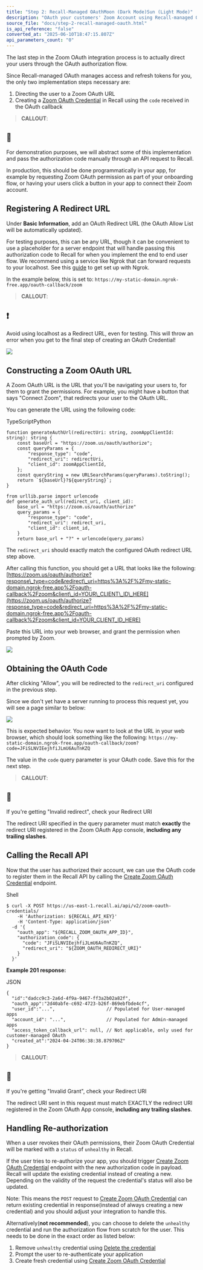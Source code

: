 ```yaml
---
title: "Step 2: Recall-Managed OAuthMoon (Dark Mode)Sun (Light Mode)"
description: "OAuth your customers' Zoom Account using Recall-managed OAuth."
source_file: "docs/step-2-recall-managed-oauth.html"
is_api_reference: "false"
converted_at: "2025-06-10T18:47:15.807Z"
api_parameters_count: "0"
---
```

The last step in the Zoom OAuth integration process is to actually direct your users through the OAuth authorization flow.

Since Recall-managed OAuth manages access and refresh tokens for you, the only two implementation steps necessary are:

1.  Directing the user to a Zoom OAuth URL
2.  Creating a [Zoom OAuth Credential](/reference/zoom_oauth_credentials_create.md) in Recall using the `code` received in the OAuth callback

> **CALLOUT**:

## 📘

For demonstration purposes, we will abstract some of this implementation and pass the authorization code manually through an API request to Recall.

In production, this should be done programmatically in your app, for example by requesting Zoom OAuth permission as part of your onboarding flow, or having your users click a button in your app to connect their Zoom account.

## Registering A Redirect URL

[](#registering-a-redirect-url)

Under **Basic Information**, add an OAuth Redirect URL (the OAuth Allow List will be automatically updated).

For testing purposes, this can be any URL, though it can be convenient to use a placeholder for a server endpoint that will handle passing this authorization code to Recall for when you implement the end to end user flow. We recommend using a service like Ngrok that can forward requests to your localhost. See this [guide](/docs/local-webhook-development#ngrok-setup.md) to get set up with Ngrok.

In the example below, this is set to: `https://my-static-domain.ngrok-free.app/oauth-callback/zoom`

> **CALLOUT**:

## ❗️

Avoid using localhost as a Redirect URL, even for testing. This will throw an error when you get to the final step of creating an OAuth Credential!

![](https://files.readme.io/67446cf-CleanShot_2024-08-01_at_11.57.45.png)

## Constructing a Zoom OAuth URL

[](#constructing-a-zoom-oauth-url)

A Zoom OAuth URL is the URL that you'll be navigating your users to, for them to grant the permissions. For example, you might have a button that says "Connect Zoom", that redirects your user to the OAuth URL.

You can generate the URL using the following code:

TypeScriptPython

```
function generateAuthUrl(redirectUri: string, zoomAppClientId: string): string {
    const baseUrl = "https://zoom.us/oauth/authorize";
    const queryParams = {
        "response_type": "code",
        "redirect_uri": redirectUri,
        "client_id": zoomAppClientId,
    };
    const queryString = new URLSearchParams(queryParams).toString();
    return `${baseUrl}?${queryString}`;
}

```

```
from urllib.parse import urlencode
def generate_auth_url(redirect_uri, client_id):
    base_url = "https://zoom.us/oauth/authorize"
    query_params = {
        "response_type": "code",
        "redirect_uri": redirect_uri,
        "client_id": client_id,
    }
    return base_url + "?" + urlencode(query_params)

```

The `redirect_uri` should exactly match the configured OAuth redirect URL step above.

After calling this function, you should get a URL that looks like the following: [https://zoom.us/oauth/authorize?response\_type=code&redirect\_uri=https%3A%2F%2Fmy-static-domain.ngrok-free.app%2Foauth-callback%2Fzoom&client\_id=YOUR\_CLIENT\_ID\_HERE](https://zoom.us/oauth/authorize?response_type=code&redirect_uri=https%3A%2F%2Fmy-static-domain.ngrok-free.app%2Foauth-callback%2Fzoom&client_id=YOUR_CLIENT_ID_HERE)

Paste this URL into your web browser, and grant the permission when prompted by Zoom.

![](https://files.readme.io/357bdcb-image.png)

## Obtaining the OAuth Code

[](#obtaining-the-oauth-code)

After clicking "Allow", you will be redirected to the `redirect_uri` configured in the previous step.

Since we don't yet have a server running to process this request yet, you will see a page similar to below:

![](https://files.readme.io/5628501-image.png)

This is expected behavior. You now want to look at the URL in your web browser, which should look something like the following: `https://my-static-domain.ngrok-free.app/oauth-callback/zoom?code=JFiSLNVIEejhfiJLmU6AuTnKZQ`

The value in the `code` query parameter is your OAuth code. Save this for the next step.

> **CALLOUT**:

## 🚧

If you're getting "Invalid redirect", check your Redirect URI

The redirect URI specified in the query parameter must match **exactly** the redirect URI registered in the Zoom OAuth App console, **including any trailing slashes**.

## Calling the Recall API

[](#calling-the-recall-api)

Now that the user has authorized their account, we can use the OAuth code to register them in the Recall API by calling the [Create Zoom OAuth Credential](/reference/zoom_oauth_credentials_create.md) endpoint.

Shell

```
$ curl -X POST https://us-east-1.recall.ai/api/v2/zoom-oauth-credentials/
	-H 'Authorization: ${RECALL_API_KEY}'
 	-H 'Content-Type: application/json'
  -d '{
    "oauth_app": "${RECALL_ZOOM_OAUTH_APP_ID}",
    "authorization_code": {
      "code": "JFiSLNVIEejhfiJLmU6AuTnKZQ",
      "redirect_uri": "${ZOOM_OAUTH_REDIRECT_URI}"
    }
  }'

```

**Example 201 response:**

JSON

```
{
  "id":"dadcc9c3-2a6d-4f9a-9467-ff3a2b02a82f",
  "oauth_app":"2d40abfe-c692-4723-b26f-869ebfbde4cf",
  "user_id":"...",                   // Populated for User-managed apps
  "account_id": "...",               // Populated for Admin-managed apps
  "access_token_callback_url": null, // Not applicable, only used for customer-managed OAuth
  "created_at":"2024-04-24T06:38:38.879706Z"
}

```

> **CALLOUT**:

## 🚧

If you're getting "Invalid Grant", check your Redirect URI

The redirect URI sent in this request must match EXACTLY the redirect URI registered in the Zoom OAuth App console, **including any trailing slashes**.

## Handling Re-authorization

[](#handling-re-authorization)

When a user revokes their OAuth permissions, their Zoom OAuth Credential will be marked with a `status` of `unhealthy` in Recall.

If the user tries to re-authorize your app, you should trigger [Create Zoom OAuth Credential](/reference/zoom_oauth_credentials_create.md) endpoint with the new authorization code in payload. Recall will update the existing credential instead of creating a new. Depending on the validity of the request the credential's status will also be updated.

Note: This means the `POST` request to [Create Zoom OAuth Credential](/reference/zoom_oauth_credentials_create.md) can return existing credential in response(instead of always creating a new credential) and you should adjust your integration to handle this.

Alternatively(**not recommended**), you can choose to delete the `unhealthy` credential and run the authorization flow from scratch for the user. This needs to be done in the exact order as listed below:

1.  Remove `unhealthy` credential using [Delete the credential](/reference/zoom_oauth_credentials_destroy.md)
2.  Prompt the user to re-authenticate your application
3.  Create fresh credential using [Create Zoom OAuth Credential](/reference/zoom_oauth_credentials_create.md)
